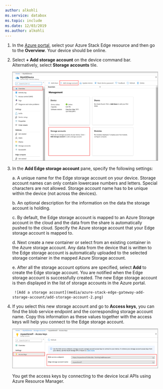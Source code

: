 ```yaml
---
author: alkohli
ms.service: databox  
ms.topic: include
ms.date: 12/03/2019
ms.author: alkohli
---
```


1. In the [Azure portal](https://portal.azure.com/), select your Azure Stack Edge resource and then go to the **Overview**. Your device should be online.

2. Select **+ Add storage account** on the device command bar. Alternatively, select **Storage accounts** tile.

   ![Add a storage account](media/azure-stack-edge-gateway-add-storage-account/add-storage-account-1.png)

3. In the **Add Edge storage account** pane, specify the following settings:

    a. A unique name for the Edge storage account on your device. Storage account names can only contain lowercase numbers and letters. Special characters are not allowed. Storage account name has to be unique within the device (not across the devices).

    b. An optional description for the information on the data the storage account is holding.  
    
    c. By default, the Edge storage account is mapped to an Azure Storage account in the cloud and the data from the share is automatically pushed to the cloud. Specify the Azure storage account that your Edge storage account is mapped to.  

    d. Next create a new container or select from an existing container in the Azure storage account. Any data from the device that is written to the Edge storage account is automatically uploaded to the selected storage container in the mapped Azure Storage account.

    e. After all the storage account options are specified, select **Add** to create the Edge storage account. You are notified when the Edge storage account is successfully created. The new Edge storage account is then displayed in the list of storage accounts in the Azure portal.

        ![Add a storage account](media/azure-stack-edge-gateway-add-storage-account/add-storage-account-2.png)
    
4. If you select this new storage account and go to **Access keys**, you can find the blob service endpoint and the corresponding storage account name. Copy this information as these values together with the access keys will help you connect to the Edge storage account.

    ![Add a storage account](media/azure-stack-edge-gateway-add-storage-account/add-storage-account-4.png)

    You get the access keys by connecting to the device local APIs using Azure Resource Manager. 
